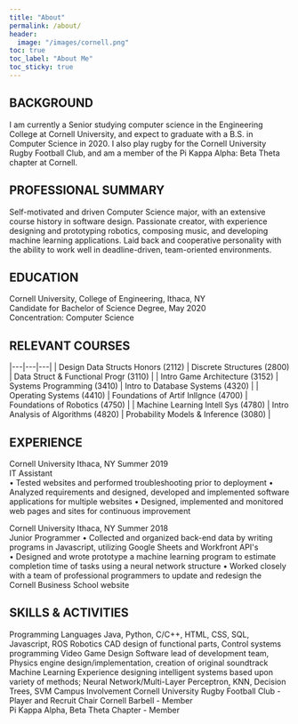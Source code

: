 ```yaml
---
title: "About"
permalink: /about/
header:
  image: "/images/cornell.png"
toc: true
toc_label: "About Me"
toc_sticky: true
---
```


## BACKGROUND  
I am currently a Senior studying computer science in the Engineering College at Cornell University, and expect to graduate with a B.S. in Computer Science in 2020. I also play rugby for the Cornell University Rugby Football Club, and am a member of the Pi Kappa Alpha: Beta Theta chapter at Cornell.

## PROFESSIONAL SUMMARY  
Self-motivated and driven Computer Science major, with an extensive course history in software design. Passionate creator, with experience designing and prototyping robotics, composing music, and developing machine learning applications. Laid back and cooperative personality with the ability to work well in deadline-driven, team-oriented environments.


## EDUCATION  
Cornell University, College of Engineering, Ithaca, NY  
Candidate for Bachelor of Science Degree, May 2020  
Concentration: Computer Science


## RELEVANT COURSES  
|---|---|---|
| Design Data Structs Honors (2112) |	Discrete Structures (2800) |	Data Struct & Functional Progr (3110) |
| Intro Game Architecture (3152) | Systems Programming (3410) | Intro to Database Systems (4320) |
| Operating Systems (4410) | Foundations of Artif Inllgnce (4700) | Foundations of Robotics (4750) |
| Machine Learning Intell Sys (4780) | Intro Analysis of Algorithms (4820) | Probability Models & Inference (3080) |


## EXPERIENCE  
Cornell University  Ithaca, NY	Summer 2019  
IT Assistant  
•	Tested websites and performed troubleshooting prior to deployment
•	Analyzed requirements and designed, developed and implemented software applications for multiple websites
•	Designed, implemented and monitored web pages and sites for continuous improvement  


Cornell University  Ithaca, NY	Summer 2018  
Junior Programmer
•	Collected and organized back-end data by writing programs in Javascript, utilizing Google Sheets and Workfront API's  
•	Designed and wrote prototype a machine learning program to estimate completion time of tasks using a neural network structure
•	Worked closely with a team of professional programmers to update and redesign the Cornell Business School website


## SKILLS & ACTIVITIES  
Programming Languages 	Java, Python, C/C++, HTML, CSS, SQL, Javascript, ROS
Robotics 	CAD design of functional parts, Control systems programming
Video Game Design 	Software lead of development team, Physics engine design/implementation, creation of original soundtrack
Machine Learning 	Experience designing intelligent systems based upon variety of methods; Neural Network/Multi-Layer Perceptron, KNN, Decision Trees, SVM
Campus Involvement 	Cornell University Rugby Football Club - Player and Recruit Chair
Cornell Barbell - Member  
Pi Kappa Alpha, Beta Theta Chapter - Member
